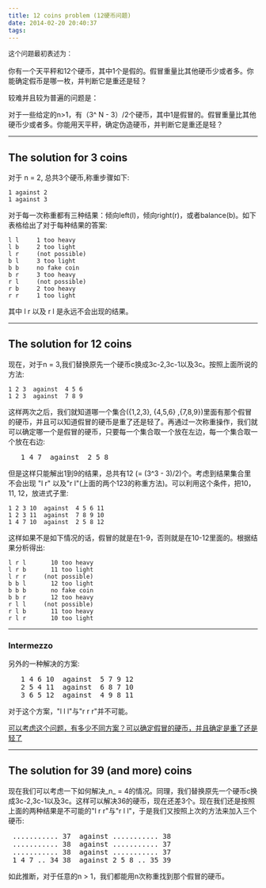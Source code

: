 ```yaml
---
title: 12 coins problem (12硬币问题)
date: 2014-02-20 20:40:37
tags:
---
```


<span style="font-size: 13px; line-height: 1.6em;">这个问题最初表述为：</span>

 你有一个天平秤和12个硬币，其中1个是假的。假冒重量比其他硬币少或者多。你能确定假币是哪一枚，并判断它是重还是轻？

 较难并且较为普遍的问题是：

 对于一些给定的n>1，有（3^ N - 3）/2个硬币，其中1是假冒的。假冒重量比其他硬币少或者多。你能用天平秤，确定伪造硬币，并判断它是重还是轻？

* * *

## 	**The solution for 3 coins**

 对于 n = 2, 总共3个硬币,称重步骤如下:

    1 against 2
    1 against 3

 对于每一次称重都有三种结果：倾向left(l)，倾向right(r)，或者balance(b)。如下表格给出了对于每种结果的答案:

    l l     1 too heavy
    l b     2 too light
    l r     (not possible)
    b l     3 too light
    b b     no fake coin
    b r     3 too heavy
    r l     (not possible)
    r b     2 too heavy
    r r     1 too light



 其中 l r 以及 r l 是永远不会出现的结果。

* * *

## 	**The solution for 12 coins**

 现在，对于n = 3,我们替换原先一个硬币c换成3c-2,3c-1以及3c。按照上面所说的方法:

    1 2 3  against  4 5 6
    1 2 3  against  7 8 9

 这样两次之后，我们就知道哪一个集合({1,2,3}, {4,5,6} ,{7,8,9})里面有那个假冒的硬币，并且可以知道假冒的硬币是重了还是轻了。再通过一次称重操作，我们就可以确定哪一个是假冒的硬币，只要每一个集合取一个放在左边，每一个集合取一个放在右边:

<pre class="brush:other">
   1 4 7  against  2 5 8</pre>

 但是这样只能解出1到9的结果，总共有12 (= (3^3 - 3)/2)个。考虑到结果集合里不会出现 "l r" 以及"r l"(上面的两个123的称重方法)。可以利用这个条件，把10，11, 12，放进式子里:


    1 2 3 10  against  4 5 6 11
    1 2 3 11  against  7 8 9 10
    1 4 7 10  against  2 5 8 12

 这样如果不是如下情况的话，假冒的就是在1-9，否则就是在10-12里面的。根据结果分析得出:


    l r l       10 too heavy
    l r b       11 too light
    l r r     (not possible)
    b b l       12 too light
    b b b       no fake coin
    b b r       12 too heavy
    r l l     (not possible)
    r l b       11 too heavy
    r l r       10 too light

* * *

### 	**Intermezzo**

 另外的一种解决的方案:

<pre class="brush:other">
   1 4 6 10  against  5 7 9 12
   2 5 4 11  against  6 8 7 10
   3 6 5 12  against  4 9 8 11</pre>

 对于这个方案，"l l l"与"r r r"并不可能。







 <u>可以考虑这个问题，有多少不同方案？可以确定假冒的硬币，并且确定是重了还是轻了</u>







* * *

## 	**The solution for 39 (and more) coins**

 现在我们可以考虑一下如何解决_n_ = 4的情况。同理，我们替换原先一个硬币c换成3c-2,3c-1以及3c。这样可以解决36的硬币，现在还差3个。现在我们还是按照上面的两种结果是不可能的"l r r"与"r l l"，于是我们又按照上次的方法来加入三个硬币:

<pre class="brush:other">
 ........... 37  against ........... 38
 ........... 38  against ........... 37
 ........... 38  against ........... 37
 1 4 7 .. 34 38  against 2 5 8 .. 35 39</pre>

 如此推断，对于任意的n > 1，我们都能用n次称重找到那个假冒的硬币。
